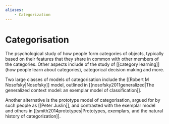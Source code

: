 ```yaml
---
aliases:
    - Categorization
---
```


# Categorisation

The psychological study of how people form categories of objects, typically based on their features that they share in common with other members of the categories. Other aspects include of the study of [[category learning]] (how people learn about categories), categorical decision making and more.

Two large classes of models of categorisation include the [[Robert M Nosofsky|Nosofsky]] model, outlined in [[nosofsky2011generalized|The generalized context model: an exemplar model of classification]].

Another alternative is the prototype model of categorisation, argued for by such people as [[Peter Juslin]], and contrasted with the exemplar model and others in [[smith2014prototypes|Prototypes, exemplars, and the natural history of categorization]].